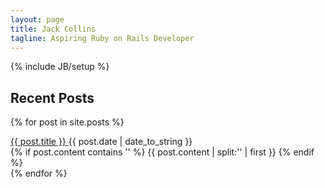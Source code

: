 ```yaml
---
layout: page
title: Jack Collins
tagline: Aspiring Ruby on Rails Developer
---
```

{% include JB/setup %}
    
## Recent Posts

{% for post in site.posts %}
  <div class="post-preview">
    <div class="post-entry">
      <div class="post-head">
        <a class="post-title" href="{{ post.url }}">{{ post.title }}     </a><span class="post-date">{{ post.date | date_to_string }}</span>
      </div>
      <div class="post-summary">
        {% if post.content contains '<!--more-->' %}
          {{ post.content | split:'<!--more-->' | first }}
        {% endif %}
      </div>
    </div>
  </div>
{% endfor %}



